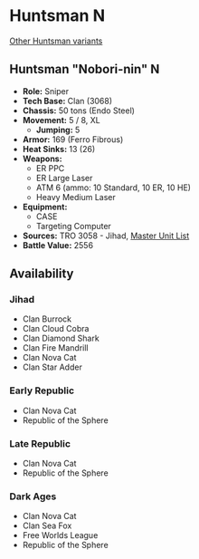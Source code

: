 # Huntsman N

[Other Huntsman variants](../huntsman.md)

## Huntsman "Nobori-nin" N
- **Role:** Sniper
- **Tech Base:** Clan (3068)
- **Chassis:** 50 tons (Endo Steel)
- **Movement:** 5 / 8, XL
  - **Jumping:** 5
- **Armor:** 169 (Ferro Fibrous)
- **Heat Sinks:** 13 (26)
- **Weapons:**
  - ER PPC
  - ER Large Laser
  - ATM 6 (ammo: 10 Standard, 10 ER, 10 HE)
  - Heavy Medium Laser
- **Equipment:**
  - CASE
  - Targeting Computer
- **Sources:** TRO 3058 - Jihad, [Master Unit List](http://masterunitlist.info/Unit/Details/2295/nobori-nin-huntsman-n)
- **Battle Value:** 2556

## Availability

### Jihad
- Clan Burrock
- Clan Cloud Cobra
- Clan Diamond Shark
- Clan Fire Mandrill
- Clan Nova Cat
- Clan Star Adder

### Early Republic
- Clan Nova Cat
- Republic of the Sphere

### Late Republic
- Clan Nova Cat
- Republic of the Sphere

### Dark Ages
- Clan Nova Cat
- Clan Sea Fox
- Free Worlds League
- Republic of the Sphere

